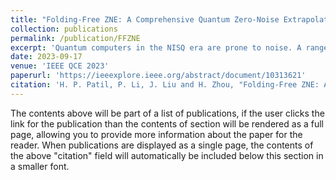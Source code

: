 ```yaml
---
title: "Folding-Free ZNE: A Comprehensive Quantum Zero-Noise Extrapolation Approach for Mitigating Depolarizing and Decoherence Noise"
collection: publications
permalink: /publication/FFZNE
excerpt: 'Quantum computers in the NISQ era are prone to noise. A range of quantum error mitigation techniques has been proposed to address this issue. Zero-noise extrapolation (ZNE) stands out as a promising one. ZNE involves increasing the noise levels in a circuit and then using extrapolation to infer the zero noise case from the noisy results obtained. This paper presents a novel ZNE approach that does not require circuit folding or noise scaling to mitigate depolarizing and/or decoherence noise. To mitigate depolarizing noise, we propose leveraging the extreme/infinite noisy case, which allows us to avoid circuit folding. Specifically, the circuit output with extreme noise becomes the maximally mixed state. We show that using circuit-reliability metrics, simple linear extrapolation can effectively mitigate depolarizing noise.'
date: 2023-09-17
venue: 'IEEE QCE 2023'
paperurl: 'https://ieeexplore.ieee.org/abstract/document/10313621'
citation: 'H. P. Patil, P. Li, J. Liu and H. Zhou, "Folding-Free ZNE: A Comprehensive Quantum Zero-Noise Extrapolation Approach for Mitigating Depolarizing and Decoherence Noise," 2023 IEEE International Conference on Quantum Computing and Engineering (QCE), Bellevue, WA, USA, 2023, pp. 898-909, doi: 10.1109/QCE57702.2023.00104.'
---
```


The contents above will be part of a list of publications, if the user clicks the link for the publication than the contents of section will be rendered as a full page, allowing you to provide more information about the paper for the reader. When publications are displayed as a single page, the contents of the above "citation" field will automatically be included below this section in a smaller font.
